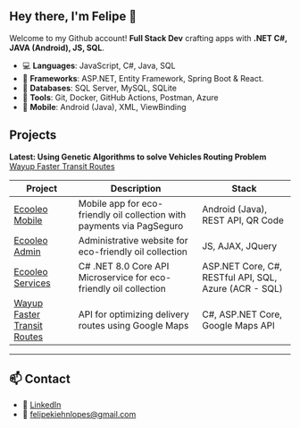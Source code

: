 ## Hey there, I'm Felipe 👋

Welcome to my Github account!
**Full Stack Dev** crafting apps with **.NET C#, JAVA (Android), JS, SQL**.

- 💻 **Languages**: JavaScript, C#, Java, SQL
- 🔧 **Frameworks**: ASP.NET, Entity Framework, Spring Boot & React.
- 🧩 **Databases**: SQL Server, MySQL, SQLite
- 🧪 **Tools**: Git, Docker, GitHub Actions, Postman, Azure 
- 📱 **Mobile**: Android (Java), XML, ViewBinding

## Projects
**Latest: Using Genetic Algorithms to solve Vehicles Routing Problem**
[Wayup Faster Transit Routes](https://github.com/FeKiehn/Wayup-Routerizer)

| Project | Description | Stack |
|--------|-------------|-------|
| [Ecooleo Mobile](https://github.com/FeKiehn/Ecooleo-FrontApp) | Mobile app for eco-friendly oil collection with payments via PagSeguro | Android (Java), REST API, QR Code |
| [Ecooleo Admin](https://github.com/FeKiehn/Ecooleo-FrontAdmin) | Administrative website for eco-friendly oil collection | JS, AJAX, JQuery |
| [Ecooleo Services](https://github.com/FeKiehn/ecooleo) | C# .NET 8.0 Core API Microservice for eco-friendly oil collection | ASP.NET Core, C#, RESTful API, SQL, Azure (ACR - SQL) |
| [Wayup Faster Transit Routes](https://github.com/FeKiehn/Wayup-Routerizer) | API for optimizing delivery routes using Google Maps | C#, ASP.NET Core, Google Maps API |

---

## 📫 Contact

- 💼 [LinkedIn](https://www.linkedin.com/in/feklopes/)
- 📧 felipekiehnlopes@gmail.com


<!--
**FeKiehn/FeKiehn** is a ✨ _special_ ✨ repository because its `README.md` (this file) appears on your GitHub profile.

Here are some ideas to get you started:

- 🔭 I’m currently working on ...
- 🌱 I’m currently learning ...
- 👯 I’m looking to collaborate on ...
- 🤔 I’m looking for help with ...
- 💬 Ask me about ...
- 📫 How to reach me: ...
- 😄 Pronouns: ...
- ⚡ Fun fact: ...
-->
